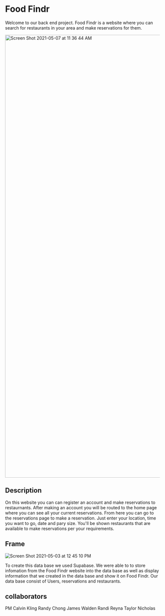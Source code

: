 # Food Findr

Welcome to our back end project. Food Findr is a website where you can search for restaurants in your area and make reservations for them.

<img width="1440" alt="Screen Shot 2021-05-07 at 11 36 44 AM" src="https://user-images.githubusercontent.com/71455657/117475545-2b027280-af2a-11eb-9717-0721f7c9ea58.png">


## Description

On this website you can can register an account and make reservations to restaurnants. After making an account you will be routed to the home page where you can see all your current reservations. From here you can go to the reservations page to make a reservation. Just enter your location, time you want to go, date and pary size. You'll be shown restaurants that are available to make reservations per your requirements. 

## Frame

![Screen Shot 2021-05-03 at 12 45 10 PM](https://user-images.githubusercontent.com/71455657/117475458-11f9c180-af2a-11eb-8cc4-fccb50d82231.png)


To create this data base we used Supabase. We were able to to store infomation from the Food Findr website into the data base as well as display information that we created in the data base and show it on Food Findr. Our data base consist of Users, reservations and restaurants. 

## collaborators

PM Calvin Kling
Randy Chong
James Walden
Randi Reyna
Taylor Nicholas

